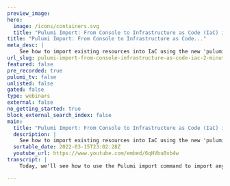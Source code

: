 ```yaml
---
preview_image:
hero:
  image: /icons/containers.svg
  title: "Pulumi Import: From Console to Infrastructure as Code (IaC) in 2 Minutes!"
title: "Pulumi Import: From Console to Infrastructure as Code..."
meta_desc: |
    See how to import existing resources into IaC using the new 'pulumi import' command, while showing you the entire infrastructure's code lifecycle f...
url_slug: pulumi-import-from-console-infrastructure-as-code-iac-2-minutes
featured: false
pre_recorded: true
pulumi_tv: false
unlisted: false
gated: false
type: webinars
external: false
no_getting_started: true
block_external_search_index: false
main:
  title: "Pulumi Import: From Console to Infrastructure as Code (IaC) in 2 Minutes!"
  description: |
    See how to import existing resources into IaC using the new 'pulumi import' command, while showing you the entire infrastructure's code lifecycle from creation to update to destroy.  UPDATE: We heard your feedback and delivered many updates to make the 'pulumi import' experience more useful, convenient, and powerful. Check it out at https://pulumip.us/37mxfd9  ▪ Learn how to import existing cloud infrastructure into Pulumi no matter how it was provisioned at https://pulumip.us/3q98MyE ▪ Instruction manual page: https://pulumip.us/34K3bY0 ▪ Get started for free at https://pulumi.com/start
  sortable_date: 2022-03-15T23:02:28Z
  youtube_url: https://www.youtube.com/embed/6qHVbu8vb4w
transcript: |
    Today, we'll see how to use the Pulumi import command to import any live resources from any cloud into infrastructures code. First, we're going to create a virtual machine, an EC2 instance using the Amazon console. This can be useful if we're just exploring or learning how new services work without having to become experts in infrastructures code and how all the concepts relate. Now that our instance is up and running. Let's see how to get it into code. First, we're gonna create a plume project. In this case, we're gonna use Python, but Pulumi supports other languages like typescript, javascript, go and C# next, we're actually gonna import that resource into Plume. First, we'll copy the instance ID and then we'll go back to our terminal and we'll run the Pulumi import command that takes a few arguments. One is the type of the resource. The second is the name and the third is the ID that we copied from the Amazon console. We can see here that Pulumi reads back all the properties including the army, the availability zone and by clicking, yes, we'll actually import the resource. Now need to make sure our infrastructures code matches the resource state that was imported. Pulumi generates all that code for us in whatever language we've chosen. So we can just paste that straight into our program to verify we've done this correctly. We can run, pulling me up and it will show that there are no differences. We've gone from the console to infrastructures code using a few simple commands. Let's now edit our infrastructures code definition, adding a security group for our EC2 instance that allows internet traffic on port 80. And we'll see that we can now modify that same resource in place that was provisioned originally in the A console, but is now represented in our infrastructures code. We run Pulumi up and it will show us the delta between what we've just added to our program and what's already in existence in the A risk cloud. We can then apply the changes and plum will make the minimal set of edits necessary to change our infrastructure state to match our desired goal state. Finally, let's destroy the instance using Pulumi. We'll notice that Pulumi protects us from accidentally destroying resources that have been imported to actually perform the destruction. We have to unprotected the resource by deleting the protection flag running Pulumi up. And then finally, we'll be able to actually run P Pulumi destroy and this will terminate the EC2 instances. And with that, we went seamlessly from the A DS console into the full infrastructures code life cycle from creation to update to destroy.

---
```

